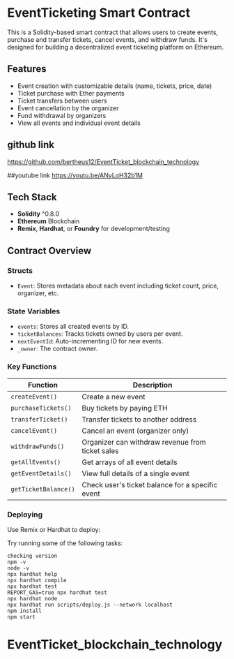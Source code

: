 
#  EventTicketing Smart Contract

This is a Solidity-based smart contract that allows users to create events, purchase and transfer tickets, cancel events, and withdraw funds. It's designed for building a decentralized event ticketing platform on Ethereum.

##  Features

- Event creation with customizable details (name, tickets, price, date)
- Ticket purchase with Ether payments
-  Ticket transfers between users
-  Event cancellation by the organizer
-  Fund withdrawal by organizers
-  View all events and individual event details

## github link  
https://github.com/bertheus12/EventTicket_blockchain_technology

##youtube link 
https://youtu.be/ANyLoH32b1M
##  Tech Stack

- **Solidity** ^0.8.0
- **Ethereum** Blockchain
- **Remix**, **Hardhat**, or **Foundry** for development/testing

##  Contract Overview

### Structs

- `Event`: Stores metadata about each event including ticket count, price, organizer, etc.

### State Variables

- `events`: Stores all created events by ID.
- `ticketBalances`: Tracks tickets owned by users per event.
- `nextEventId`: Auto-incrementing ID for new events.
- `_owner`: The contract owner.

### Key Functions

| Function | Description |
|----------|-------------|
| `createEvent()` | Create a new event |
| `purchaseTickets()` | Buy tickets by paying ETH |
| `transferTicket()` | Transfer tickets to another address |
| `cancelEvent()` | Cancel an event (organizer only) |
| `withdrawFunds()` | Organizer can withdraw revenue from ticket sales |
| `getAllEvents()` | Get arrays of all event details |
| `getEventDetails()` | View full details of a single event |
| `getTicketBalance()` | Check user's ticket balance for a specific event |

### Deploying

Use Remix or Hardhat to deploy:

Try running some of the following tasks:

```shell
checking version 
npm -v
node -v
npx hardhat help
npx hardhat compile
npx hardhat test
REPORT_GAS=true npx hardhat test
npx hardhat node
npx hardhat run scripts/deploy.js --network localhost
npm install
npm start

```
# EventTicket_blockchain_technology
